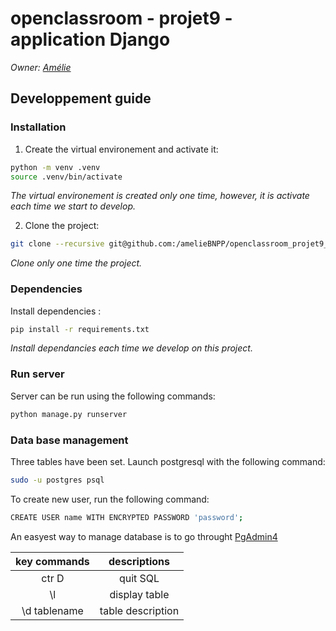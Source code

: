 # openclassroom - projet9 - application Django

_Owner: [Amélie](https://github.com/ameliebnpp)_

## Developpement guide

### Installation

1. Create the virtual environement and activate it:
```bash
python -m venv .venv
source .venv/bin/activate
```
*The virtual environement is created only one time, however, it is activate each time we start to develop.*

2. Clone the project:

```bash
git clone --recursive git@github.com:/amelieBNPP/openclassroom_projet9_django && cd openclassroom_projet9_django
```
*Clone only one time the project.*

### Dependencies

Install dependencies :

```bash
pip install -r requirements.txt
```
*Install dependancies each time we develop on this project.*

### Run server

Server can be run using the following commands:
```bash
python manage.py runserver
```

### Data base management

Three tables have been set. Launch postgresql with the following command: 
```bash
sudo -u postgres psql
```

To create new user, run the following command:
```bash
CREATE USER name WITH ENCRYPTED PASSWORD 'password';
```
An easyest way to manage database is to go throught [PgAdmin4](https://www.pgadmin.org/download/)

| key commands | descriptions | 
|:----------:|:-------------:|
| ctr D| quit SQL |
| \l| display table |
| \d tablename | table description |
